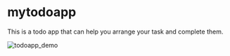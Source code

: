 # mytodoapp
This is a todo app that can help you arrange your task and complete them. 

![todoapp_demo](https://user-images.githubusercontent.com/62227915/104007623-2908ec80-51a0-11eb-9f6b-af2bcb32d578.gif)
